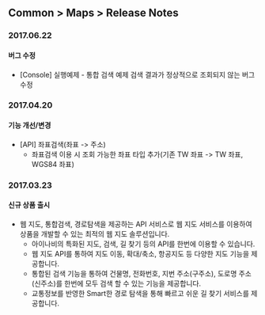 ## Common > Maps > Release Notes

### 2017.06.22
#### 버그 수정
* [Console] 실행예제 - 통합 검색 예제 검색 결과가 정상적으로 조회되지 않는 버그 수정

### 2017.04.20
#### 기능 개선/변경
* [API] 좌표검색(좌표 -> 주소)
	* 좌표검색 이용 시 조회 가능한 좌표 타입 추가(기존 TW 좌표 -> TW 좌표, WGS84 좌표)

### 2017.03.23
#### 신규 상품 출시
* 웹 지도, 통합검색, 경로탐색을 제공하는 API 서비스로 웹 지도 서비스를 이용하여 상품을 개발할 수 있는 최적의 웹 지도 솔루션입니다.
    * 아이나비의 특화된 지도, 검색, 길 찾기 등의 API를 한번에 이용할 수 있습니다.
    * 웹 지도 API를 통하여 지도 이동, 확대/축소, 항공지도 등 다양한 지도 기능을 제공합니다.
    * 통합된 검색 기능을 통하여 건물명, 전화번호, 지번 주소(구주소), 도로명 주소(신주소)를 한번에 모두 검색 할 수 있는 기능을 제공합니다.
    * 교통정보를 반영한 Smart한 경로 탐색을 통해 빠르고 쉬운 길 찾기 서비스를 제공합니다.
